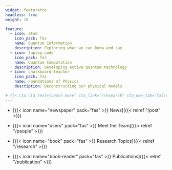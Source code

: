 ```yaml
---
widget: featurette
headless: true
weight: 10

feature:
  - icon: atom
    icon_pack: fas
    name: Quantum Information
    description: Exploring what we can know and say
  - icon: laptop-code
    icon_pack: fas
    name: Quantum Computation
    description: Developing active quantum technology
  - icon: chalkboard-teacher
    icon_pack: fas
    name: Foundations of Physics
    description: Deconstructing our physical models

# {{< cta cta_text="Learn more" cta_link="/research" cta_new_tab="false" >}}
---
```

 
 - [{{< icon name="newspaper" pack="fas" >}} News]({{< relref "/post" >}})
 
 - [{{< icon name="users" pack="fas" >}} Meet the Team]({{< relref "/people" >}})
 
 - [{{< icon name="book" pack="fas" >}} Research Topics]({{< relref "/research" >}})
 
 - [{{< icon name="book-reader" pack="fas" >}} Publications]({{< relref "/publication" >}})
